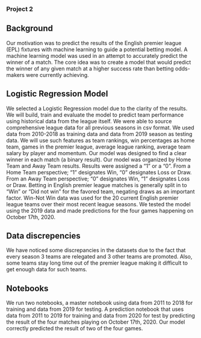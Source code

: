 ### Project 2

## Background

Our motivation was to predict the results of the English premier league (EPL) fixtures with machine learning to guide a potential betting model.
A machine learning model was used in an attempt to accurately predict the winner of a match.
The core idea was to create a model that would predict the winner of any given match at a higher success rate than betting odds-makers were currently achieving.

## Logistic Regression Model

We selected a Logistic Regression model due to the clarity of the results. We will build, train and evaluate the model to predict team performance using historical data from the league itself. We were able to source comprehensive league data for all previous seasons in csv format. We used data from 2010-2018 as training data and data from 2019 season as testing data.
 We will use such features as team rankings, win percentages as home team, games in the premier league, average league ranking, average team salary by player and momentum.
Our model was designed to find a clear winner in each match (a binary result).
Our model was organized by Home Team and Away Team results. Results were assigned a “1” or a “0”. From a Home Team perspective; “1” designates Win, “0” designates Loss or Draw. From an Away Team perspective; “0” designates Win, “1” designates Loss or Draw.
Betting in English premier league matches is generally split in to “Win” or “Did not win” for the favored team, negating draws as an important factor.
Win-Not Win data was used for the 20 current English premier league teams over their most recent league seasons.
We tested the model using the 2019 data and made predictions for the four games happening on October 17th, 2020.

## Data discrepencies

We have noticed some discrepancies in the datasets due to the fact that every season 3 teams are relegated and 3 other teams are promoted.  Also, some teams stay long time out of the premier league making it difficult to get enough data for such teams.

## Notebooks
We run two notebooks, a master notebook using data from 2011 to 2018 for training and data from 2019 for testing. A prediction notebook that uses data from 2011 to 2019 for training and data from 2020 for test by predicting the result of the four matches playing on October 17th, 2020. Our model correctly predicted the result of two of the four games.


